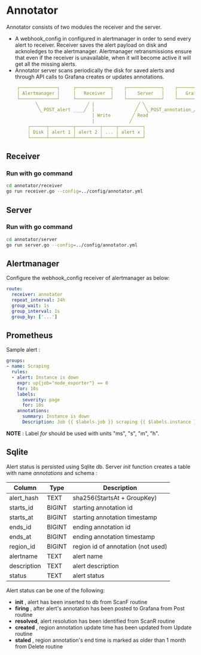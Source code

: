 # Annotator

Annotator consists of two modules the receiver and the server.

- A webhook_config in configured in alertmanager in order to send every alert to receiver.
  Receiver saves the alert payload on disk and acknoledges to the alertmanager. Alertmanager
  retransmissions ensure that even if the receiver is unavailable, when it will become 
  active it will get all the missing alerts.
- Annotator server scans periodically the disk for saved alerts and through API calls to 
  Grafana creates or updates annotations.

```yaml
    ┌──────────────┐     ┌─────────────┐    ┌─────────────┐    ┌─────────────┐
    │ Alertmanager │     │   Receiver  │    │    Server   │    │   Grafana   │
    └──────────────┘     └─────────────┘    └─────────────┘    └─────────────┘
           ╲                  ╱ |                ╱ ╲                   ╱ 
            ╲_POST_alert ____╱  |               ╱   ╲_POST_annotation_╱
                                | Write        ╱ Read
                                |             ╱
        ┌──────┬─────────┬─────────┬─────┬─────────┐
        │ Disk │ alert 1 │ alert 2 │ ... │ alert x │
        └──────┴─────────┴─────────┴─────┴─────────┘
```

## Receiver 

### Run with go command

```bash
cd annotator/receiver
go run receiver.go --config=../config/annotator.yml
```

## Server

### Run with go command

```bash
cd annotator/server
go run server.go --config=../config/annotator.yml
```

## Alertmanager

Configure the webhook_config receiver of alertmanager as below:

```yaml
route:
  receiver: annotator
  repeat_interval: 24h
  group_wait: 1s
  group_interval: 1s
  group_by: ['...']
```

## Prometheus

Sample alert :
```yaml
groups:
- name: Scraping
  rules:
  - alert: Instance is down
    expr: up{job="node_exporter"} == 0
    for: 10s
    labels:
      severity: page
      for: 10s
    annotations:
      summary: Instance is down
      Description: Job {{ $labels.job }} scraping {{ $labels.instance }} is down
```

**NOTE** : Label _for_ should be used with units "ms", "s", "m", "h".

## Sqlite

Alert status is persisted using Sqlite db. Server _init_ function creates a table with name _annotations_
and schema : 

| Column      | Type   | Description                       |
|-------------|--------|-----------------------------------|
| alert_hash  | TEXT   | sha256(StartsAt + GroupKey)       | 
| starts_id   | BIGINT | starting annotation id            |
| starts_at   | BIGINT | starting annotation timestamp     |
| ends_id     | BIGINT | ending annotation id              |
| ends_at     | BIGINT | ending annotation timestamp       |
| region_id   | BIGINT | region id of annotation (not used)|
| alertname   | TEXT   | alert name                        |
| description | TEXT   | alert description                 |
| status      | TEXT   | alert status                      |

Alert status can be one of the following:

  * **init**    , alert has been inserted to db from ScanF routine
  * **firing**  , after alert's annotation has been posted to Grafana from Post routine
  * **resolved**, alert resolution has been identified from ScanR routine
  * **created** , region annotation update time has been updated from Update routine
  * **staled**  , region annotation's end time is marked as older than 1 month from Delete routine



